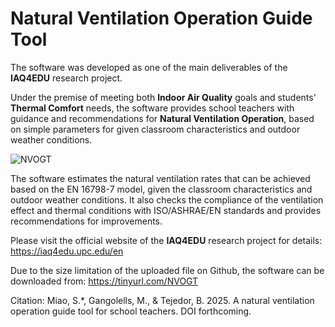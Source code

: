 # Natural Ventilation Operation Guide Tool
The software was developed as one of the main deliverables of the **IAQ4EDU** research project.

Under the premise of meeting both **Indoor Air Quality** goals and students' **Thermal Comfort** needs, the software provides school teachers with guidance and recommendations for **Natural Ventilation Operation**, based on simple parameters for given classroom characteristics and outdoor weather conditions.

![NVOGT](https://github.com/user-attachments/assets/693f61e6-36ff-46fe-88cc-088619c8c1d9)

The software estimates the natural ventilation rates that can be achieved based on the EN 16798-7 model, given the classroom characteristics and outdoor weather conditions. It also checks the compliance of the ventilation effect and thermal conditions with ISO/ASHRAE/EN standards and provides recommendations for improvements.

Please visit the official website of the **IAQ4EDU** research project for details: https://iaq4edu.upc.edu/en

Due to the size limitation of the uploaded file on Github, the software can be downloaded from: https://tinyurl.com/NVOGT

Citation: Miao, S.*, Gangolells, M., & Tejedor, B. 2025. A natural ventilation operation guide tool for school teachers. DOI forthcoming. 
